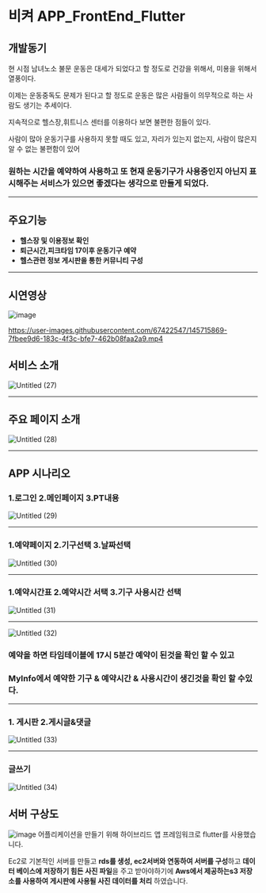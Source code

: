 # 비켜 APP_FrontEnd_Flutter

## 개발동기

현 시점 남녀노소 불문 운동은 대세가 되었다고 할 정도로 건강을 위해서, 미용을 위해서 열풍이다.

이제는 운동중독도 문제가 된다고 할 정도로 운동은 많은 사람들이 의무적으로 하는 사람도 생기는 추세이다. 

지속적으로 헬스장,휘트니스 센터를 이용하다 보면 불편한 점들이 있다. 

사람이 많아 운동기구를 사용하지 못할 때도 있고, 자리가 있는지 없는지, 사람이 많은지 알 수 없는 불편함이 있어 

### 원하는 시간을 예약하여 사용하고 또 현재 운동기구가 사용중인지 아닌지 표시해주는 서비스가 있으면 좋겠다는 생각으로 만들게 되었다.

---

## 주요기능

- **헬스장 및 이용정보 확인**
- **퇴근시간,피크타임 17이후 운동기구 예약**
- **헬스관련 정보 게시판을 통한 커뮤니티 구성**

---
## 시연영상

![image](https://user-images.githubusercontent.com/67422547/145716087-076ca197-087f-4d8c-a1b0-406aacdc5d65.png)

https://user-images.githubusercontent.com/67422547/145715869-7fbee9d6-183c-4f3c-bfe7-462b08faa2a9.mp4

## 서비스 소개

![Untitled (27)](https://user-images.githubusercontent.com/67450169/191557589-544f4f1a-b008-466b-89e5-c228bc56a5d2.png)

---

## 주요 페이지 소개

![Untitled (28)](https://user-images.githubusercontent.com/67450169/191557618-be12f0d5-eca2-4a0c-b502-ec9b7ba2425f.png)

---

## APP 시나리오

### 1.로그인 2.메인페이지 3.PT내용

![Untitled (29)](https://user-images.githubusercontent.com/67450169/191557629-d71bb708-d54b-4d44-a9a2-76cb5af15f0d.png)

---

### 1.예약페이지 2.기구선택 3.날짜선택

![Untitled (30)](https://user-images.githubusercontent.com/67450169/191557639-e1a5f4d4-2031-445e-9d66-5c07d7eb45dc.png)

---

### 1.예약시간표 2.예약시간 서택 3.기구 사용시간 선택

![Untitled (31)](https://user-images.githubusercontent.com/67450169/191557651-1e201970-1fad-4289-9cbc-be0da5350eab.png)

---
![Untitled (32)](https://user-images.githubusercontent.com/67450169/191557659-a6297d40-0837-4521-a6b4-a0039998781e.png)

### 예약을 하면 타임테이블에 17시 5분간 예약이 된것을 확인 할 수 있고

### MyInfo에서 예약한 기구 & 예약시간 & 사용시간이 생긴것을 확인 할 수있다.

---

### 1. 게시판 2.게시글&댓글

![Untitled (33)](https://user-images.githubusercontent.com/67450169/191557680-5574b710-1166-45ab-9193-2254bcefd310.png)

---

### 글쓰기

![Untitled (34)](https://user-images.githubusercontent.com/67450169/191557692-fa71088f-917e-48d9-85c1-483f53337cb8.png)


## 서버 구상도



![image](https://user-images.githubusercontent.com/67422547/145716931-155738f9-d680-40e7-abb8-9d048cb22594.png)
어플리케이션을 만들기 위해  하이브리드 앱 프레임워크로 flutter를 사용했습니다.

Ec2로 기본적인 서버를 만들고 **rds를 생성, ec2서버와 연동하여 서버를 구성**하고 **데이터 베이스에 저장하기 힘든 사진 파일**을 주고 받아야하기에 **Aws에서 제공하는s3 저장소를 사용하여 게시판에 사용될 사진 데이터를 처리** 하였습니다.
